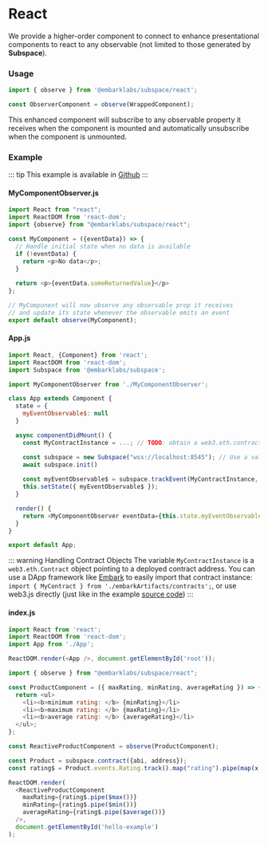 # React
We provide a higher-order component to connect to enhance presentational components to react to any observable (not limited to those generated by **Subspace**). 

### Usage
```js
import { observe } from '@embarklabs/subspace/react';

const ObserverComponent = observe(WrappedComponent);
```

This enhanced component will subscribe to any observable property it receives when the component is mounted and automatically unsubscribe when the component is unmounted.

### Example

::: tip 
This example is available in [Github](https://github.com/embark-framework/subspace/tree/master/examples/react-example1)
:::


#### MyComponentObserver.js
```js
import React from "react";
import ReactDOM from 'react-dom';
import {observe} from "@embarklabs/subspace/react";

const MyComponent = ({eventData}) => {
  // Handle initial state when no data is available
  if (!eventData) {
    return <p>No data</p>;
  }
  
  return <p>{eventData.someReturnedValue}</p>
};

// MyComponent will now observe any observable prop it receives
// and update its state whenever the observable emits an event
export default observe(MyComponent);
```

#### App.js
```js
import React, {Component} from 'react';
import ReactDOM from 'react-dom';
import Subspace from '@embarklabs/subspace';

import MyComponentObserver from './MyComponentObserver';

class App extends Component {
  state = {
    myEventObservable$: null
  }

  async componentDidMount() {
    const MyContractInstance = ...; // TODO: obtain a web3.eth.contract instance

    const subspace = new Subspace("wss://localhost:8545"); // Use a valid provider (geth, parity, infura...)
    await subspace.init()
    
    const myEventObservable$ = subspace.trackEvent(MyContractInstance, "MyEvent", {filter: {}, fromBlock: 1 });
    this.setState({ myEventObservable$ });
  }

  render() {
    return <MyComponentObserver eventData={this.state.myEventObservable$} />;
  }
}

export default App;
```

::: warning Handling Contract Objects
The variable `MyContractInstance` is a `web3.eth.Contract` object pointing to a deployed contract address. You can use a DApp framework like [Embark](https://embark.status.im/docs/contracts_javascript.html) to easily import that contract instance: `import { MyContract } from './embarkArtifacts/contracts';`, or use web3.js directly (just like in the example [source code](https://github.com/embarklabs/subspace/blob/master/examples/react/src/MyContract.js#L36-L42))
:::

#### index.js
```js
import React from 'react';
import ReactDOM from 'react-dom';
import App from './App';

ReactDOM.render(<App />, document.getElementById('root'));
```


```js
import { observe } from "@embarklabs/subspace/react";

const ProductComponent = ({ maxRating, minRating, averageRating }) => {
  return <ul>
    <li><b>minimum rating: </b> {minRating}</li>
    <li><b>maximum rating: </b> {maxRating}</li>
    <li><b>average rating: </b> {averageRating}</li>
  </ul>;
};

const ReactiveProductComponent = observe(ProductComponent);

const Product = subspace.contract({abi, address});
const rating$ = Product.events.Rating.track().map("rating").pipe(map(x => parseInt(x)));

ReactDOM.render(
  <ReactiveProductComponent
    maxRating={rating$.pipe($max())}
    minRating={rating$.pipe($min())}
    averageRating={rating$.pipe($average())}
  />,
  document.getElementById('hello-example')
);
```
